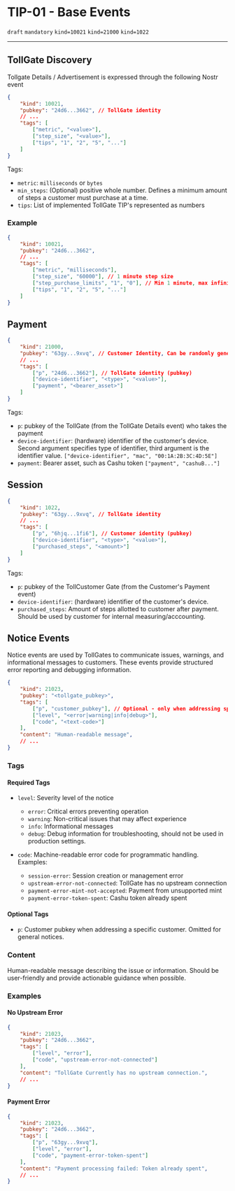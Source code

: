 # TIP-01 - Base Events
`draft` `mandatory` `kind=10021` `kind=21000` `kind=1022`

---
## TollGate Discovery
Tollgate Details / Advertisement is expressed through the following Nostr event
```json
{
    "kind": 10021,
    "pubkey": "24d6...3662", // TollGate identity
    // ...
    "tags": [
        ["metric", "<value>"],
        ["step_size", "<value>"],
        ["tips", "1", "2", "5", "..."]
    ]
}
```

Tags:
- `metric`: `milliseconds` or `bytes`
- `min_steps`: (Optional) positive whole number. Defines a minimum amount of steps a customer must purchase at a time.
- `tips`: List of implemented TollGate TIP's represented as numbers

### Example
```json
{
    "kind": 10021,
    "pubkey": "24d6...3662",
    // ...
    "tags": [
        ["metric", "milliseconds"],
        ["step_size", "60000"], // 1 minute step size
        ["step_purchase_limits", "1", "0"], // Min 1 minute, max infinite minutes
        ["tips", "1", "2", "5", "..."]
    ]
}
```

## Payment
```json
{
	"kind": 21000,
	"pubkey": "63gy...9xvq", // Customer Identity, Can be randomly generated
	// ...
	"tags": [
		["p", "24d6...3662"], // TollGate identity (pubkey)
		["device-identifier", "<type>", "<value>"],
		["payment", "<bearer_asset>"]
	]
}
```

Tags:
- `p`: pubkey of the TollGate (from the TollGate Details event) who takes the payment
- `device-identifier`: (hardware) identifier of the customer's device. Second argument specifies type of identifier, third argument is the identifier value. `["device-identifier", "mac", "00:1A:2B:3C:4D:5E"]`
- `payment`: Bearer asset, such as Cashu token `["payment", "cashuB..."]`


## Session
```json
{
	"kind": 1022,
	"pubkey": "63gy...9xvq", // TollGate identity
	// ...
	"tags": [
		["p", "6hjq...1fi6"], // Customer identity (pubkey)
		["device-identifier", "<type>", "<value>"],
		["purchased_steps", "<amount>"]
	]
}
```

Tags:
- `p`: pubkey of the TollCustomer Gate (from the Customer's Payment event)
- `device-identifier`: (hardware) identifier of the customer's device.
- `purchased_steps`: Amount of steps allotted to customer after payment. Should be used by customer for internal measuring/acccounting.

## Notice Events

Notice events are used by TollGates to communicate issues, warnings, and informational messages to customers. These events provide structured error reporting and debugging information.

```json
{
    "kind": 21023,
    "pubkey": "<tollgate_pubkey>",
    "tags": [
        ["p", "customer_pubkey"], // Optional - only when addressing specific customer
        ["level", "<error|warning|info|debug>"],
        ["code", "<text-code>"]
    ],
    "content": "Human-readable message",
    // ...
}
```

### Tags

#### Required Tags
- `level`: Severity level of the notice
  - `error`: Critical errors preventing operation
  - `warning`: Non-critical issues that may affect experience
  - `info`: Informational messages
  - `debug`: Debug information for troubleshooting, should not be used in production settings.

- `code`: Machine-readable error code for programmatic handling. Examples:
  - `session-error`: Session creation or management error
  - `upstream-error-not-connected`: TollGate has no upstream connection
  - `payment-error-mint-not-accepted`: Payment from unsupported mint
  - `payment-error-token-spent`: Cashu token already spent

#### Optional Tags
- `p`: Customer pubkey when addressing a specific customer. Omitted for general notices.

### Content
Human-readable message describing the issue or information. Should be user-friendly and provide actionable guidance when possible.

### Examples

#### No Upstream Error
```json
{
    "kind": 21023,
    "pubkey": "24d6...3662",
    "tags": [
        ["level", "error"],
        ["code", "upstream-error-not-connected"]
    ],
    "content": "TollGate Currently has no upstream connection.",
    // ...
}
```

#### Payment Error
```json
{
    "kind": 21023,
    "pubkey": "24d6...3662",
    "tags": [
        ["p", "63gy...9xvq"],
        ["level", "error"],
        ["code", "payment-error-token-spent"]
    ],
    "content": "Payment processing failed: Token already spent",
    // ...
}
```